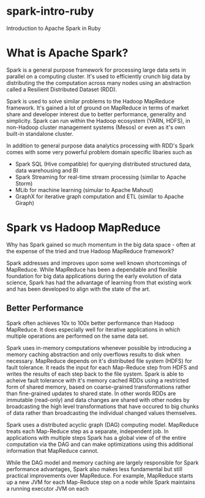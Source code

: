 # spark-intro-ruby
Introduction to Apache Spark in Ruby

# What is Apache Spark?
Spark is a general purpose framework for processing large data sets in parallel on a computing cluster. It's used to efficiently crunch big data by distributing the the computation across many nodes using an abstraction called a Resilient Distributed Dataset (RDD).

Spark is used to solve similar problems to the Hadoop MapReduce framework. It's gained a lot of ground on MapReduce in terms of market share and developer interest due to better performance, generality and simplicity. Spark can run within the Hadoop ecosystem (YARN, HDFS), in non-Hadoop cluster management systems (Mesos) or even as it's own built-in standalone cluster.

In addition to general purpose data analytics processing with RDD's Spark comes with some very powerful problem domain specific libaries such as
- Spark SQL (Hive compatible) for querying distributed structured data, data warehousing and BI
- Spark Streaming for real-time stream processing (similar to Apache Storm)
- MLib for machine learning (simular to Apache Mahout)
- GraphX for iterative graph computation and ETL (similar to Apache Giraph)

# Spark vs Hadoop MapReduce
Why has Spark gained so much momentum in the big data space - often at the expense of the tried and true Hadoop MapReduce framework?

Spark addresses and improves upon some well known shortcomings of MapReduce. While MapReduce has been a dependable and flexible foundation for big data applications during the early evolution of data science, Spark has had the advantage of learning from that existing work and has been developed to align with the state of the art.

## Better Performance
Spark often achieves 10x to 100x better performance than Hadoop MapReduce. It does especially well for iterative applications in which multiple operations are performed on the same data set.

Spark uses in-memory computations whenever possible by introducing a memory caching abstraction and only overflows results to disk when necessary. MapReduce depends on it's distributed file system (HDFS) for fault tolerance. It reads the input for each Map-Reduce step from HDFS and writes the results of each step back to the file system. Spark is able to acheive fault tolerance with it's memory cached RDDs using a restricted form of shared memory, based on coarse-grained transformations rather than fine-grained updates to shared state. In other words RDDs are immutable (read-only) and data changes are shared with other nodes by broadcasting the high level transformations that have occured to big chunks of data rather than broadcasting the individual changed values themselves.

Spark uses a distributed acyclic graph (DAG) computing model. MapReduce treats each Map-Reduce step as a separate, independent job. In applications with multiple steps Spark has a global view of of the entire computation via the DAG and can make optimizations using this additional information that MapReduce cannot.

While the DAG model and memory caching are largely responsible for Spark performance advantages, Spark also makes less fundamental but still practical improvements over MapReduce. For example, MapReduce starts up a new JVM for each Map-Reduce step on a node while Spark maintains a running executor JVM on each 
